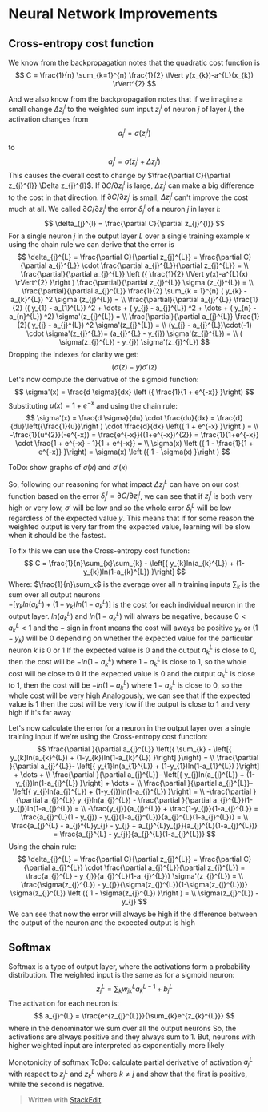 # Neural Network Improvements

## Cross-entropy cost function
We know from the backpropagation notes that the quadratic cost function is
$$
C = \frac{1}{n} \sum_{k=1}^{n} \frac{1}{2} \lVert y(x_{k})-a^{L}(x_{k}) \rVert^{2}
$$

And we also know from the backpropagation notes that if we imagine a small change $\Delta z_{j}^{l}$ to the weighted sum input $z_{j}^{l}$ of neuron $j$ of layer $l$, the activation changes from
$$
a_{j}^{l} = \sigma (z_{j}^{l})
$$
to
$$
a_{j}^{l} = \sigma (z_{j}^{l} + \Delta z_{j}^{l})
$$
This causes the overall cost to change by $\frac{\partial C}{\partial z_{j}^{l}} \Delta z_{j}^{l}$. If $\partial C / \partial z_{j}^{l}$ is large, $\Delta z_{j}^{l}$ can make a big difference to the cost in that direction. If $\partial C / \partial z_{j}^{l}$ is small, $\Delta z_{j}^{l}$ can't improve the cost much at all. 
We called $\partial C / \partial z_{j}^{l}$ the error $\delta_{j}^{l}$ of a neuron $j$ in layer $l$:
$$
\delta_{j}^{l} = \frac{\partial C}{\partial z_{j}^{l}}
$$
For a single neuron $j$ in the output layer $L$ over a single training example $x$ using the chain rule we can derive that the error is
$$
\delta_{j}^{L} = \frac{\partial C}{\partial z_{j}^{L}} = \frac{\partial C}{\partial a_{j}^{L}} \cdot \frac{\partial a_{j}^{L}}{\partial z_{j}^{L}} = \\
\frac{\partial}{\partial a_{j}^{L}} \left ({ \frac{1}{2} \lVert y(x)-a^{L}(x) \rVert^{2} }\right ) \frac{\partial}{\partial z_{j}^{L}} \sigma (z_{j}^{L}) = \\
\frac{\partial}{\partial a_{j}^{L}} \frac{1}{2} \sum_{k = 1}^{n} ( y_{k} - a_{k}^{L}) ^2 \sigma'(z_{j}^{L}) = \\
\frac{\partial}{\partial a_{j}^{L}} \frac{1}{2} (( y_{1} - a_{1}^{L}) ^2 + \dots + ( y_{j} - a_{j}^{L}) ^2 + \dots + ( y_{n} - a_{n}^{L}) ^2) \sigma'(z_{j}^{L}) = \\
\frac{\partial}{\partial a_{j}^{L}} \frac{1}{2}( y_{j} - a_{j}^{L}) ^2 \sigma'(z_{j}^{L}) = \\
(y_{j} - a_{j}^{L})\cdot(-1) \cdot \sigma'(z_{j}^{L})= (a_{j}^{L} - y_{j}) \sigma'(z_{j}^{L}) = \\
( \sigma(z_{j}^{L}) - y_{j}) \sigma'(z_{j}^{L})
$$
Dropping the indexes for clarity we get:
$$
( \sigma(z) - y) \sigma'(z)
$$
Let's now compute the derivative of the sigmoid function:
$$
\sigma'(x) = \frac{d \sigma}{dx} \left ({ \frac{1}{1 + e^{-x}} }\right)
$$
Substituting $u(x) = 1 + e^{-x}$ and using the chain rule:
$$
\sigma'(x) = \frac{d \sigma}{du} \cdot \frac{du}{dx} = \frac{d}{du}\left({\frac{1}{u}}\right ) \cdot \frac{d}{dx} \left({ 1 + e^{-x} }\right ) = \\
-\frac{1}{u^{2}}(-e^{-x}) = \frac{e^{-x}}{(1+e^{-x})^{2}} = \frac{1}{1+e^{-x}} \cdot \frac{1 + e^{-x} - 1}{1 + e^{-x}} = \\
\sigma(x) \left ({ 1 - \frac{1}{1 + e^{-x}} }\right) = \sigma(x) \left ({ 1 - \sigma(x) }\right )
$$

ToDo: show graphs of $\sigma (x)$ and $\sigma' (x)$

So, following our reasoning for what impact $\Delta z_{j}^{L}$ can have on our cost function based on the error $\delta_{j}^{l} = \partial C/\partial z_{j}^{l}$, we can see that if $z_{j}^{l}$ is both very high or very low, $\sigma'$ will be low and so the whole error $\delta_{j}^{L}$ will be low regardless of the expected value $y$. This means that if for some reason the weighted output is very far from the expected value, learning will be slow when it should be the fastest.

To fix this we can use the Cross-entropy cost function:
$$
C = \frac{1}{n}\sum_{x}\sum_{k} - \left[{ y_{k}ln(a_{k}^{L}) + (1-y_{k})ln(1-a_{k}^{L}) }\right]
$$
Where:
$\frac{1}{n}\sum_x$ is the average over all $n$ training inputs
$\sum_{k}$ is the sum over all output neurons  
$- \left[{ y_{k}ln(a_{k}^{L}) + (1-y_{k})ln(1-a_{k}^{L}) }\right]$ is the cost for each individual neuron in the output layer. 
$ln(a_{k}^{L})$ and $ln(1-a_{k}^{L})$ will always be negative, because $0 < a_{k}^{L} < 1$ and the $-$ sign in front means the cost will aways be positive
$y_{k}$ or $(1-y_{k})$ will be $0$ depending on whether the expected value for the particular neuron $k$ is $0$ or $1$
If the expected value is $0$ and the output $a_{k}^{L}$ is close to $0$, then the cost will be $-ln(1-a_{k}^{L})$ where $1-a_{k}^{L}$ is close to $1$, so the whole cost will be close to $0$
If the expected value is $0$ and the output $a_{k}^{L}$ is close to $1$, then the cost will be $-ln(1-a_{k}^{L})$ where $1-a_{k}^{L}$ is close to $0$, so the whole cost will be very high
Analogously, we can see that if the expected value is $1$ then the cost will be very low if the output is close to $1$ and very high if it's far away

Let's now calculate the error for a neuron in the output layer over a single training input if we're using the Cross-entropy cost function:
$$
\frac{\partial }{\partial a_{j}^{L}} \left({ \sum_{k} - \left[{ y_{k}ln(a_{k}^{L}) + (1-y_{k})ln(1-a_{k}^{L}) }\right] }\right) = \\
\frac{\partial }{\partial a_{j}^{L}}- \left[{ y_{1}ln(a_{1}^{L}) + (1-y_{1})ln(1-a_{1}^{L}) }\right] + \dots + \\
\frac{\partial }{\partial a_{j}^{L}}- \left[{ y_{j}ln(a_{j}^{L}) + (1-y_{j})ln(1-a_{j}^{L}) }\right] + \dots = \\
\frac{\partial }{\partial a_{j}^{L}}- \left[{ y_{j}ln(a_{j}^{L}) + (1-y_{j})ln(1-a_{j}^{L}) }\right] = \\
-\frac{\partial }{\partial a_{j}^{L}}  y_{j}ln(a_{j}^{L}) - \frac{\partial }{\partial a_{j}^{L}}(1-y_{j})ln(1-a_{j}^{L}) = \\
-\frac{y_{j}}{a_{j}^{L}} + \frac{1-y_{j}}{1-a_{j}^{L}} = \frac{a_{j}^{L}(1 - y_{j}) - y_{j}(1-a_{j}^{L})}{a_{j}^{L}(1-a_{j}^{L})} = \\
\frac{a_{j}^{L} - a_{j}^{L}y_{j} - y_{j} + a_{j}^{L}y_{j}}{a_{j}^{L}(1-a_{j}^{L})} = \frac{a_{j}^{L} - y_{j}}{a_{j}^{L}(1-a_{j}^{L})}
$$
Using the chain rule:
$$
\delta_{j}^{L} = \frac{\partial C}{\partial z_{j}^{L}} = \frac{\partial C}{\partial a_{j}^{L}} \cdot \frac{\partial a_{j}^{L}}{\partial z_{j}^{L}} = \frac{a_{j}^{L} - y_{j}}{a_{j}^{L}(1-a_{j}^{L})} \sigma'(z_{j}^{L}) = \\
\frac{\sigma(z_{j}^{L}) - y_{j}}{\sigma(z_{j}^{L})(1-\sigma(z_{j}^{L}))} \sigma(z_{j}^{L}) \left ({ 1 - \sigma(z_{j}^{L}) }\right ) = \\
\sigma(z_{j}^{L}) - y_{j}
$$
We can see that now the error will always be high if the difference between the output of the neuron and the expected output is high

## Softmax
Softmax is a type of output layer, where the activations form a probability distribution.
The weighted input is the same as for a sigmoid neuron:
$$
z_{j}^{L} = \sum_{k} w_{jk}^{L} a_{k}^{L-1} + b_{j}^{L}
$$
The activation for each neuron is:
$$
a_{j}^{L} = \frac{e^{z_{j}^{L}}}{\sum_{k}e^{z_{k}^{L}}}
$$
where in the denominator we sum over all the output neurons
So, the activations are always positive and they always sum to $1$. But, neurons with higher weighted input are interpreted as exponentially more likely

Monotonicity of softmax
ToDo: calculate partial derivative of activation $a_{j}^{L}$ with respect to $z_{j}^{L}$ and $z_{k}^{L}$ where $k \ne j$ and show that the first is positive, while the second is negative.



> Written with [StackEdit](https://stackedit.io/).
<!--stackedit_data:
eyJoaXN0b3J5IjpbMjE4MjQ4MjQ2LC03NTMyNjQzMzAsLTE3ND
c3Mjc1MDgsLTUzNTYzODMyMiw5MjYyNjQ1NjldfQ==
-->